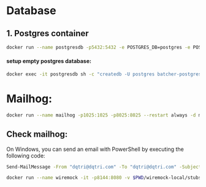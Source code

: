 # Database
## 1. Postgres container
```bash
docker run --name postgresdb -p5432:5432 -e POSTGRES_DB=postgres -e POSTGRES_PASSWORD=postgres -v postgres_pgdata:/var/lib/postgresql/data --restart always -d postgres:15.3
```

#### setup empty postgres database:
```bash
docker exec -it postgresdb sh -c "createdb -U postgres batcher-postgres;"
```

# Mailhog:
```bash
docker run --name mailhog -p1025:1025 -p8025:8025 --restart always -d mailhog/mailhog:latest
```

## Check mailhog:
On Windows, you can send an email with PowerShell by executing the following code:
```bash
Send-MailMessage -From "dqtri@dqtri.com" -To "dqtri@dqtri.com" -Subject "Hello, Batch!" -Body "Testing mailhog" -SmtpServer "localhost" -Port 1025
```

```bash
docker run --name wiremock -it -p8144:8080 -v $PWD/wiremock-local/stubs:/home/wiremock -v $PWD/wiremock-local/extensions:/var/wiremock/extensions --restart always -d wiremock/wiremock:latest
```